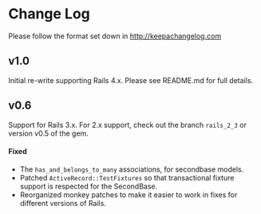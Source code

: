 
# Change Log

Please follow the format set down in http://keepachangelog.com


## v1.0

Initial re-write supporting Rails 4.x. Please see README.md for full details.


## v0.6

Support for Rails 3.x. For 2.x support, check out the branch `rails_2_3` or version v0.5 of the gem.

#### Fixed

 * The `has_and_belongs_to_many` associations, for secondbase models.
 * Patched `ActiveRecord::TestFixtures` so that transactional fixture support is respected for the SecondBase.
 * Reorganized monkey patches to make it easier to work in fixes for different versions of Rails.
